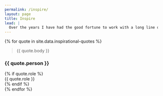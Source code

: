 ```yaml
---
permalink: /inspire/
layout: page
title: Inspire
lead: |
  Over the years I have had the good fortune to work with a long line of thoughtful, dynamic and ambitious people. And I have learned something valuable from so many. What follows are just a few of the pearls of wisdom I’ve picked up through collaboration and partnership. I will update this running list periodically.
---
```


{% for quote in site.data.inspirational-quotes %}
  <div class="grid-container section-pad">
    <div class="grid-x grid-margin-x align-center align-middle">
      <div class="cell small-12 medium-8 large-6 medium-order-2">
        <blockquote class="quote-large">{{ quote.body }}</blockquote>
      </div>
      <div class="cell small-12 medium-4 large-3 quote-attribution text-right-on-medium medium-order-1">
        <h3 class="headline-5">{{ quote.person }}</h3>
        {% if quote.role %}<div class="text-sans">{{ quote.role }}</div>{% endif %}
      </div>
    </div>
  </div>
{% endfor %}

